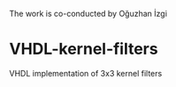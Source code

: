 The work is co-conducted by Oğuzhan İzgi
# VHDL-kernel-filters
VHDL implementation of 3x3 kernel filters
